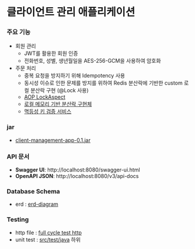 # 클라이언트 관리 애플리케이션

### 주요 기능
- 회원 관리
  - JWT를 활용한 회원 인증
  - 전화번호, 성별, 생년월일을 AES-256-GCM을 사용하여 암호화
- 주문 처리
  - 중복 요청을 방지하기 위해 Idempotency 사용
  - 동시성 이슈로 인한 문제를 방지를 위하여 Redis 분산락에 기반한 custom 로컬 분산락 구현 (@Lock 사용)
  - [AOP LockAspect](/src/main/java/com/jooyeon/app/common/lock/LockAspect.java) 
  - [로컬 메모리 기반 분산락 구현체](/src/main/java/com/jooyeon/app/common/lock/LocalRedisLockService.java)
  - [멱등성 키 검증 서비스](/src/main/java/com/jooyeon/app/common/idempotency/IdempotencyService.java)

### jar
- [client-management-app-0.1.jar](/dist/client-management-app-0.1.jar)
    
### API 문서
- **Swagger UI**: http://localhost:8080/swagger-ui.html
- **OpenAPI JSON**: http://localhost:8080/v3/api-docs


### Database Schema
- erd : [erd-diagram](/docs/ERD.png)


### Testing
- http file : [full cycle test http](/src/test/http/full-cycle-test.http)
- unit test : [src/test/java](/src/test/java) 하위